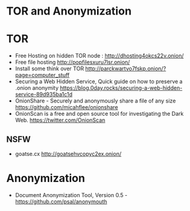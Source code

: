 TOR and Anonymization
=================

# TOR
* Free Hosting on hidden TOR node : http://dhosting4okcs22v.onion/
* Free file hosting http://popfilesxuru7lsr.onion/
* Install some think over TOR http://parckwartvo7fskp.onion/?page=computer_stuff
* Securing a Web Hidden Service, Quick guide on how to preserve a .onion anonymity https://blog.0day.rocks/securing-a-web-hidden-service-89d935ba1c1d
* OnionShare - Securely and anonymously share a file of any size https://github.com/micahflee/onionshare
* OnionScan is a free and open source tool for investigating the Dark Web. https://twitter.com/OnionScan


## NSFW
* goatse.cx http://goatsehvcopyc2ex.onion/

# Anonymization
* Document Anonymization Tool, Version 0.5 - https://github.com/psal/anonymouth
